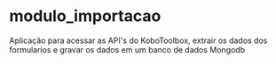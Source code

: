 # modulo_importacao
Aplicação para acessar as API's do KoboToolbox, extrair os dados dos formularios e gravar os dados em um banco de dados Mongodb
